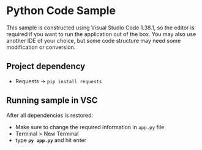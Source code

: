 # Python Code Sample

This sample is constructed using Visual Studio Code 1.38.1, so the editor is required if you want to run the application out of the box. You may also use another IDE of your choice, but some code structure may need some modification or conversion.

## Project dependency
- Requests → <code>pip install requests</code>

## Running sample in VSC

After all dependencies is restored:
- Make sure to change the required information in <code>app.py</code> file
- Terminal > New Terminal
- type <b><code>py app.py</code></b> and hit enter

